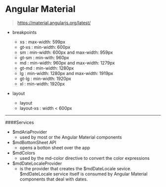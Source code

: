 Angular Material
===
> https://material.angularjs.org/latest/

- breakpoints
	- xs	: max-width: 599px
	- gt-xs	: min-width: 600px
	- sm	: min-width: 600px and max-width: 959px
	- gt-sm	: min-with: 960px
	- md	: min-width: 960px and max-width: 1279px
	- gt-md	: min-width: 1280px
	- lg	: min-width: 1280px and max-width: 1919px
	- gt-lg	: min-width: 1920px
	- xl	: min-width: 1920px

- layout
	- layout
	- layout-xs	: width < 600px

---
####Services
- $mdAriaProvider
	- used by most or the Angular Material components
- $mdBottomSheet API
	- opens a botton sheet over the app
- $mdColors
	- used by the md-color directive to convert the color expressions
- $mdDateLocaleProvider
	- is the provider that creates the $mdDateLocale sevice. $mdDateLocale service itself is consumed by Angular Material components that deal with dates.
